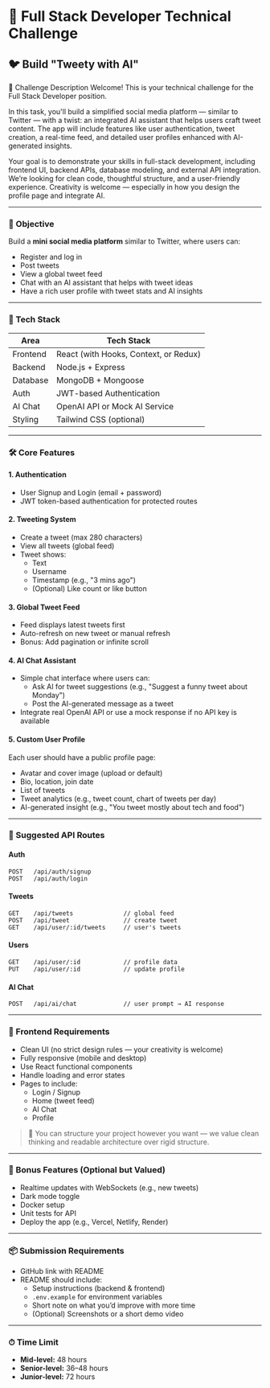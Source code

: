 # 🚀 Full Stack Developer Technical Challenge  
## 🐦 Build "Tweety with AI"
📖 Challenge Description
Welcome! This is your technical challenge for the Full Stack Developer position.

In this task, you'll build a simplified social media platform — similar to Twitter — with a twist: an integrated AI assistant that helps users craft tweet content. The app will include features like user authentication, tweet creation, a real-time feed, and detailed user profiles enhanced with AI-generated insights.

Your goal is to demonstrate your skills in full-stack development, including frontend UI, backend APIs, database modeling, and external API integration. We’re looking for clean code, thoughtful structure, and a user-friendly experience. Creativity is welcome — especially in how you design the profile page and integrate AI.


---

### 📌 Objective

Build a **mini social media platform** similar to Twitter, where users can:
- Register and log in
- Post tweets
- View a global tweet feed
- Chat with an AI assistant that helps with tweet ideas
- Have a rich user profile with tweet stats and AI insights

---

### 🧱 Tech Stack

| Area       | Tech Stack                         |
|------------|------------------------------------|
| Frontend   | React (with Hooks, Context, or Redux) |
| Backend    | Node.js + Express                  |
| Database   | MongoDB + Mongoose                 |
| Auth       | JWT-based Authentication           |
| AI Chat    | OpenAI API or Mock AI Service      |
| Styling    | Tailwind CSS (optional)            |

---

### 🛠 Core Features

#### 1. Authentication
- User Signup and Login (email + password)
- JWT token-based authentication for protected routes

#### 2. Tweeting System
- Create a tweet (max 280 characters)
- View all tweets (global feed)
- Tweet shows:
  - Text
  - Username
  - Timestamp (e.g., "3 mins ago")
  - (Optional) Like count or like button

#### 3. Global Tweet Feed
- Feed displays latest tweets first
- Auto-refresh on new tweet or manual refresh
- Bonus: Add pagination or infinite scroll

#### 4. AI Chat Assistant
- Simple chat interface where users can:
  - Ask AI for tweet suggestions (e.g., "Suggest a funny tweet about Monday")
  - Post the AI-generated message as a tweet
- Integrate real OpenAI API or use a mock response if no API key is available

#### 5. Custom User Profile
Each user should have a public profile page:
- Avatar and cover image (upload or default)
- Bio, location, join date
- List of tweets
- Tweet analytics (e.g., tweet count, chart of tweets per day)
- AI-generated insight (e.g., "You tweet mostly about tech and food")

---

### 🔌 Suggested API Routes

#### Auth
```
POST   /api/auth/signup
POST   /api/auth/login
```

#### Tweets
```
GET    /api/tweets              // global feed
POST   /api/tweet               // create tweet
GET    /api/user/:id/tweets     // user's tweets
```

#### Users
```
GET    /api/user/:id            // profile data
PUT    /api/user/:id            // update profile
```

#### AI Chat
```
POST   /api/ai/chat             // user prompt → AI response
```

---

### 🎨 Frontend Requirements

- Clean UI (no strict design rules — your creativity is welcome)
- Fully responsive (mobile and desktop)
- Use React functional components
- Handle loading and error states
- Pages to include:
  - Login / Signup
  - Home (tweet feed)
  - AI Chat
  - Profile

> 🔄 You can structure your project however you want — we value clean thinking and readable architecture over rigid structure.

---

### 🧪 Bonus Features (Optional but Valued)
- Realtime updates with WebSockets (e.g., new tweets)
- Dark mode toggle
- Docker setup
- Unit tests for API
- Deploy the app (e.g., Vercel, Netlify, Render)

---

### 📦 Submission Requirements

- GitHub link with README
- README should include:
  - Setup instructions (backend & frontend)
  - `.env.example` for environment variables
  - Short note on what you’d improve with more time
  - (Optional) Screenshots or a short demo video

---

### ⏱ Time Limit
- **Mid-level:** 48 hours  
- **Senior-level:** 36–48 hours  
- **Junior-level:** 72 hours
